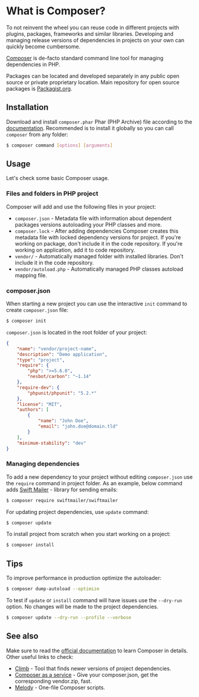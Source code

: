 # What is Composer?

To not reinvent the wheel you can reuse code in different projects with plugins,
packages, frameworks and similar libraries. Developing and managing release
versions of dependencies in projects on your own can quickly become cumbersome.

[Composer](https://getcomposer.org) is de-facto standard command line tool for
managing dependencies in PHP.

Packages can be located and developed separately in any public open source or
private proprietary location. Main repository for open source packages is
[Packagist.org](https://packagist.org).

## Installation

Download and install `composer.phar` Phar (PHP Archive) file according to the
[documentation](https://getcomposer.org/doc/00-intro.md). Recommended is to
install it globally so you can call `composer` from any folder:

```bash
$ composer command [options] [arguments]
```

## Usage

Let's check some basic Composer usage.

### Files and folders in PHP project

Composer will add and use the following files in your project:

* `composer.json` - Metadata file with information about dependent packages
  versions autoloading your PHP classes and more.
* `composer.lock` - After adding dependencies Composer creates this metadata
  file with locked dependency versions for project. If you're working on package,
  don't include it in the code repository. If you're working on application,
  add it to code repository.
* `vendor/` - Automatically managed folder with installed libraries. Don't include
  it in the code repository.
* `vendor/autoload.php` - Automatically managed PHP classes autoload mapping file.

### composer.json

When starting a new project you can use the interactive `init` command to create
`composer.json` file:

```bash
$ composer init
```

`composer.json` is located in the root folder of your project:

```json
{
    "name": "vendor/project-name",
    "description": "Demo application",
    "type": "project",
    "require": {
        "php": ">=5.6.0",
        "nesbot/carbon": "~1.14"
    },
    "require-dev": {
        "phpunit/phpunit": "5.2.*"
    },
    "license": "MIT",
    "authors": [
        {
            "name": "John Doe",
            "email": "john.doe@domain.tld"
        }
    ],
    "minimum-stability": "dev"
}
```

### Managing dependencies

To add a new dependency to your project without editing `composer.json` use the
`require` command in project folder. As an example, below command adds
[Swift Mailer](https://github.com/swiftmailer/swiftmailer) - library for sending
emails:

```bash
$ composer require swiftmailer/swiftmailer
```

For updating project dependencies, use `update` command:

```bash
$ composer update
```

To install project from scratch when you start working on a project:

```bash
$ composer install
```

## Tips

To improve performance in production optimize the autoloader:

```bash
$ composer dump-autoload --optimize
```

To test if `update` or `install` command will have issues use the `--dry-run`
option. No changes will be made to the project dependencies.

```bash
$ composer update --dry-run --profile --verbose
```

## See also

Make sure to read the [official documentation](https://getcomposer.org/doc) to
learn Composer in details. Other useful links to check:

* [Climb](https://github.com/vinkla/climb) - Tool that finds newer versions of
  project dependencies.
* [Composer as a service](http://composer.borreli.com/) - Give your composer.json,
  get the corresponding vendor.zip, fast.
* [Melody](http://melody.sensiolabs.org/) - One-file Composer scripts.
